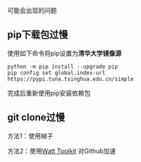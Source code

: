 可能会出现的问题

## pip下载包过慢

使用如下命令将pip设置为**清华大学镜像源**

```shell
python -m pip install --upgrade pip
pip config set global.index-url https://pypi.tuna.tsinghua.edu.cn/simple
```

完成后重新使用pip安装依赖包

## git clone过慢

方法1：使用梯子

方法2：使用[Watt Toolkit](https://steampp.net/) 对Github加速
